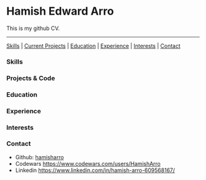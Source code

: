 # Hamish Edward Arro

This is my github CV.
***
[Skills](#skills) | [Current Projects](#projects) | [Education](#education) | [Experience](#experience) | [Interests](#interests) | [Contact](#contact)

### <a name="skills">Skills</a>

### <a name="projects">Projects & Code</a>

### <a name="education">Education</a>

### <a name="experience">Experience</a>

### <a name="interests">Interests</a>

### <a name="contact">Contact</a>
- Github: [hamisharro][1]
- Codewars https://www.codewars.com/users/HamishArro
- Linkedin https://www.linkedin.com/in/hamish-arro-609568167/

[1]: https://github.com/hamisharro

